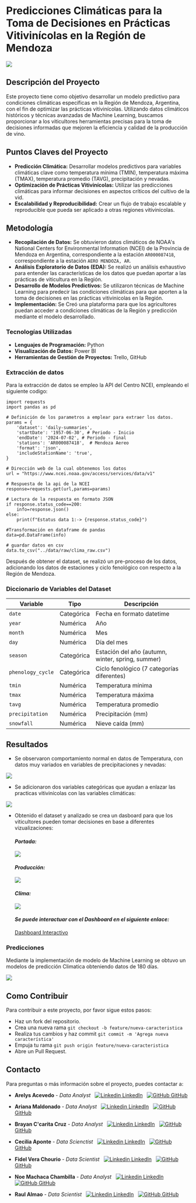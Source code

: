# **Predicciones Climáticas para la Toma de Decisiones en Prácticas Vitivinícolas en la Región de Mendoza**

<img src="reports/figures/mendoza_vineyard.png">

## **Descripción del Proyecto**
Este proyecto tiene como objetivo desarrollar un modelo predictivo para condiciones climáticas específicas en la Región de Mendoza, Argentina, con el fin de optimizar las prácticas vitivinícolas. Utilizando datos climáticos históricos y técnicas avanzadas de Machine Learning, buscamos proporcionar a los viticultores herramientas precisas para la toma de decisiones informadas que mejoren la eficiencia y calidad de la producción de vino.

## **Puntos Claves del Proyecto**
- **Predicción Climática:** Desarrollar modelos predictivos para variables climáticas clave como temperatura mínima (TMIN), temperatura máxima (TMAX), temperatura promedio (TAVG), precipitación y nevadas.
- **Optimización de Prácticas Vitivinícolas:** Utilizar las predicciones climáticas para informar decisiones en aspectos críticos del cultivo de la vid.
- **Escalabilidad y Reproducibilidad:** Crear un flujo de trabajo escalable y reproducible que pueda ser aplicado a otras regiones vitivinícolas.

## **Metodología**
- **Recopilación de Datos:** Se obtuvieron datos climáticos de NOAA's National Centers for Environmental Information (NCEI) de la Provincia de Mendoza en Argentina, correspondiente a la estación `AR000087418`, correspondiente a la estación `AERO MENDOZA, AR`.
- **Análisis Exploratorio de Datos (EDA):** Se realizó un análisis exhaustivo para entender las características de los datos que puedan aportar a las prácticas de viticultura en la Región.
- **Desarrollo de Modelos Predictivos:** Se utilizaron técnicas de Machine Learning para predecir las condiciones climáticas para que aporten a la toma de decisiones en las prácticas vitivinicolas en la Región.
- **Implementación:** Se Creó una plataforma para que los agricultores puedan acceder a condiciones climáticas de la Región y predicción mediante el modelo desarrollado.

### **Tecnologías Utilizadas**
- **Lenguajes de Programación:** Python
- **Visualización de Datos:** Power BI
- **Herramientas de Gestión de Proyectos:** Trello, GitHub

### **Extracción de datos**
Para la extracción de datos se empleo la API del Centro NCEI, empleando el siguiente codigo:
```
import requests
import pandas as pd

# Definición de los parametros a emplear para extraer los datos.
params = {
    'dataset': 'daily-summaries',
    'startDate': '1957-06-30', # Periodo - Inicio
    'endDate': '2024-07-02', # Periodo - final
    'stations': 'AR000087418',  # Mendoza Aereo
    'format': 'json',
    'includeStationName': 'true',
}

# Dirección web de la cual obtenemos los datos
url = "https://www.ncei.noaa.gov/access/services/data/v1"

# Respuesta de la api de la NCEI
response=requests.get(url,params=params)

# Lectura de la respuesta en formato JSON
if response.status_code==200:
    info=response.json()
else:
    print(f"Estatus data 1:-> {response.status_code}")

#Transformación en dataframe de pandas
data=pd.DataFrame(info)

# guardar datos en csv
data.to_csv("../data/raw/clima_raw.csv")
```
Después de obtener el dataset, se realizó un pre-proceso de los datos, adicionando los datos de estaciones y ciclo fenológico con respecto a la Región de Mendoza.

### **Diccionario de Variables del Dataset**
| Variable          | Tipo        | Descripción                                     |
|-------------------|-------------|-------------------------------------------------|
| `date`            | Categórica  | Fecha en formato datetime                       |
| `year`            | Numérica    | Año                                             |
| `month`           | Numérica    | Mes                                             |
| `day`             | Numérica    | Día del mes                                     |
| `season`          | Categórica  | Estación del año (autumn, winter, spring, summer) |
| `phenology_cycle` | Categórica  | Ciclo fenológico (7 categorías diferentes)      |
| `tmin`            | Numérica    | Temperatura mínima                              |
| `tmax`            | Numérica    | Temperatura máxima                              |
| `tavg`            | Numérica    | Temperatura promedio                            |
| `precipitation`   | Numérica    | Precipitación (mm)                              |
| `snowfall`        | Numérica    | Nieve caída (mm)                                |

## **Resultados**
- Se observaron comportamiento normal en datos de Temperatura, con datos muy variados en variables de precipitaciones y nevadas:

<img src="reports/figures/analisis_variables.png">

- Se adicionaron dos variables categóricas que ayudan a enlazar las practicas vitivinícolas con las variables climáticas:

<img src="reports/figures/variables_categoricas.png">

- Obtenido el dataset y analizado se crea un dasboard para que los viticultores pueden tomar decisiones en base a diferentes vizualizaciones:
    #### ***Portada:***

    <img src="reports/dashboard/portada.png">

    #### ***Producción:***

    <img src="reports/dashboard/produccion.png">

    #### ***Clima:***

    <img src="reports/dashboard/clima.png">

    #### ***Se puede interactuar con el Dashboard en el siguiente enlace:***
    [Dashboard Interactivo](https://app.powerbi.com/view?r=eyJrIjoiZDFkN2RjMWQtMTZlOC00MTI4LTgwMTYtNjU4MTllODYzOTZkIiwidCI6ImRmODY3OWNkLWE4MGUtNDVkOC05OWFjLWM4M2VkN2ZmOTVhMCJ9)

### Predicciones
Mediante la implementación de modelo de Machine Learning se obtuvo un modelos de predicción Climatica obteniendo datos de 180 días.

<img src="reports/figures/prediccion_temp.png">

## **Como Contribuir**
Para contribuir a este proyecto, por favor sigue estos pasos:
- Haz un fork del repositorio.
- Crea una nueva rama `git checkout -b feature/nueva-caracteristica`
- Realiza tus cambios y haz commit `git commit -m 'Agrega nueva característica'`
- Empuja tu rama `git push origin feature/nueva-caracteristica`
- Abre un Pull Request.

## Contacto
Para preguntas o más información sobre el proyecto, puedes contactar a:
- **Arelys Acevedo** - *Data Analyst*
&nbsp;
[![Linkedin](https://i.sstatic.net/gVE0j.png) LinkedIn](https://www.linkedin.com/in/arelys-acevedo)
&nbsp;
[![GitHub](https://i.sstatic.net/tskMh.png) GitHub](https://github.com/acad2018)

- **Ariana Maldonado** - *Data Analyst*
&nbsp;
[![Linkedin](https://i.sstatic.net/gVE0j.png) LinkedIn](https://www.linkedin.com/in/AriMaldo19)
&nbsp;
[![GitHub](https://i.sstatic.net/tskMh.png) GitHub](https://github.com/AriMaldo19)

- **Brayan C'carita Cruz** - *Data Analyst*
&nbsp;
[![Linkedin](https://i.sstatic.net/gVE0j.png) LinkedIn](https://www.linkedin.com/in/arelys-acevedo)
&nbsp;
[![GitHub](https://i.sstatic.net/tskMh.png) GitHub](https://github.com/hallzyx)

- **Cecilia Aponte** - *Data Scienctist*
&nbsp;
[![Linkedin](https://i.sstatic.net/gVE0j.png) LinkedIn](https://www.linkedin.com/in/ceci-aponte-data)
&nbsp;
[![GitHub](https://i.sstatic.net/tskMh.png) GitHub](https://github.com/CCAponte)

- **Fidel Vera Chourio** - *Data Scientist*
&nbsp;
[![Linkedin](https://i.sstatic.net/gVE0j.png) LinkedIn](https://www.linkedin.com/in/fverachourio)
&nbsp;
[![GitHub](https://i.sstatic.net/tskMh.png) GitHub](https://github.com/fevc08)

- **Noe Machaca Chambilla** - *Data Analyst*
&nbsp;
[![Linkedin](https://i.sstatic.net/gVE0j.png) LinkedIn](https://www.linkedin.com/in/noe-u-machaca)
&nbsp;
[![GitHub](https://i.sstatic.net/tskMh.png) GitHub](https://github.com/newneo4)

- **Raul Almao** - *Data Scientist*
&nbsp;
[![Linkedin](https://i.sstatic.net/gVE0j.png) LinkedIn](https://www.linkedin.com/in/ralmao)
&nbsp;
[![GitHub](https://i.sstatic.net/tskMh.png) GitHub](https://github.com/Ralmao)
